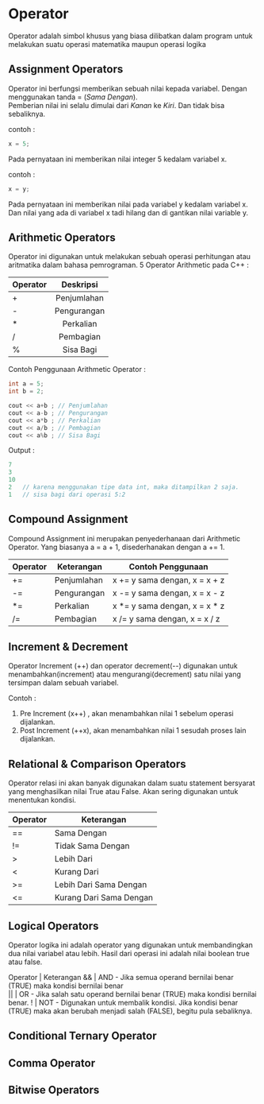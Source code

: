 # Operator

Operator adalah simbol khusus yang biasa dilibatkan dalam program untuk melakukan suatu operasi
matematika maupun operasi logika


## Assignment Operators

Operator ini berfungsi memberikan sebuah nilai kepada variabel. Dengan menggunakan tanda = (_Sama Dengan_).  
Pemberian nilai ini selalu dimulai dari _Kanan_ ke _Kiri_. Dan tidak bisa sebaliknya.

contoh : 
```cpp  
x = 5;  
```
Pada pernyataan ini memberikan nilai integer 5 kedalam variabel x.  

contoh :   
```cpp  
x = y;  
```

Pada pernyataan ini memberikan nilai pada variabel y kedalam variabel x. Dan nilai yang ada di variabel x tadi hilang dan di gantikan nilai variable y.

## Arithmetic Operators

Operator ini digunakan untuk melakukan sebuah operasi perhitungan atau aritmatika dalam bahasa pemrograman. 
5 Operator Arithmetic pada C++ :

| Operator | Deskripsi   |
| -------- |:-----------:|
|    +     | Penjumlahan |
|    -     | Pengurangan |
|    *     | Perkalian   |
|    /     | Pembagian   |
|    %     | Sisa Bagi   |

Contoh Penggunaan Arithmetic Operator : 

```cpp
int a = 5;  
int b = 2;  

cout << a+b ; // Penjumlahan   
cout << a-b ; // Pengurangan  
cout << a*b ; // Perkalian  
cout << a/b ; // Pembagian  
cout << a%b ; // Sisa Bagi  
```

Output : 

```cpp
7  
3  
10  
2	// karena menggunakan tipe data int, maka ditampilkan 2 saja.  
1	// sisa bagi dari operasi 5:2  
```



## Compound Assignment

Compound Assignment ini merupakan penyederhanaan dari Arithmetic Operator.
Yang biasanya a = a + 1, disederhanakan dengan a += 1.


| Operator |      Keterangan      |        Contoh Penggunaan        |
| -------- | -------------------- | ------------------------------- |
|    +=    | Penjumlahan          | x += y sama dengan, x = x + z   |
|    -=    | Pengurangan          | x -= y sama dengan, x = x - z   |
|    *=    | Perkalian            | x *= y sama dengan, x = x * z   |
|    /=    | Pembagian            | x /= y sama dengan, x = x / z   |


## Increment & Decrement

Operator Increment (++) dan operator decrement(--) digunakan untuk menambahkan(increment)
atau mengurangi(decrement) satu nilai yang tersimpan dalam sebuah variabel.

Contoh :
 
1. Pre Increment (x++) , akan menambahkan nilai 1 sebelum operasi dijalankan. 
2. Post Increment (++x), akan menambahkan nilai 1 sesudah proses lain dijalankan.


## Relational & Comparison Operators

Operator relasi ini akan banyak digunakan dalam suatu statement bersyarat yang menghasilkan
nilai True atau False. Akan sering digunakan untuk menentukan kondisi.

| Operator |          Keterangan     |
| -------- | ----------------------- |
|    ==    |         Sama Dengan     |
|    !=    |     Tidak Sama Dengan   |
|    >     |         Lebih Dari      |
|    <     |         Kurang Dari     |
|    >=    |  Lebih Dari Sama Dengan |
|    <=    | Kurang Dari Sama Dengan |


## Logical Operators

Operator logika ini adalah operator yang digunakan untuk membandingkan dua nilai variabel
atau lebih. Hasil dari operasi ini adalah nilai boolean true atau false.

Operator | Keterangan 
&& | AND - Jika semua operand bernilai benar (TRUE) maka kondisi bernilai benar         
|| | OR - Jika salah satu operand bernilai benar (TRUE) maka kondisi bernilai benar.
! | NOT - Digunakan untuk membalik kondisi. Jika kondisi benar (TRUE) maka akan berubah menjadi salah (FALSE), begitu pula sebaliknya.


## Conditional Ternary Operator



## Comma Operator



## Bitwise Operators